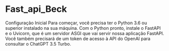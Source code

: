 # Fast_api_Beck

Configuração Inicial
Para começar, você precisa ter o Python 3.6 ou superior instalado na sua máquina. Com o Python pronto, instale o FastAPI e o Uvicorn, que é um servidor ASGI que vai servir nossa aplicação FastAPI. Você também precisará de um token de acesso à API do OpenAI para consultar o ChatGPT 3.5 Turbo.
